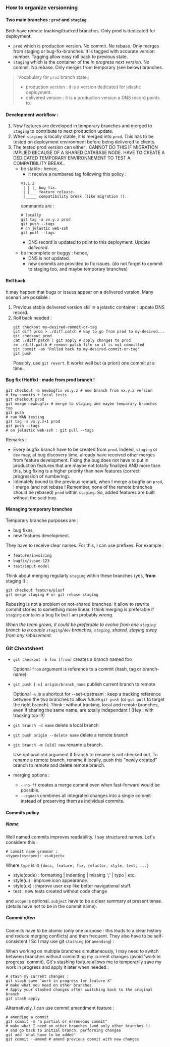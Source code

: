 ### How to organize versionning

#### Two main branches : `prod` and `staging`.

Both have remote tracking/tracked branches. Only prod is dedicated for 
deployment.

+ `prod` which is production version. No commit. No rebase. Only merges from 
  staging or bug-fix-branches. It is tagged with accurate version number. 
  Tagging allow easy roll back to previous state.
+ `staging` which is the container of the _in progress next version_. No 
  commit. No rebase. Only merges from temporary (see below) branches.

> Vocabulary for `prod` branch state :
> + production version : it is a version dedicated for jelastic deployment.
> + delivered version : it is a production version a DNS record points to.

#### Development workflow :

1. New features are developed in temporary branches and merged to `staging` to 
contribute to next production update.
1. When `staging` is locally stable, it is merged into `prod`. This has to be 
   tested on deployment environment before being delivered to clients.
1. The tested prod version can either : CANNOT DO THIS IF MIGRATION IMPLIED 
   BECAUSE OF A SHARED DATABASE NODE. HAVE TO CREATE A DEDICATED TEMPORARY 
   ENVIRONNEMENT TO TEST A COMPATIBILITY BREAK..
    + be stable : hence,
        + it receive a numbered tag following this policy :
        ```
        v1.1.2
         | | |_ bug fix.
         | |___ feature release.
         |_____ compatibility break (like migration !).
        ```
        commands are :
        ```
        # locally
        git tag -a vx.y.z prod
        git push --tags
        # on jelastic web-ssh
        git pull --tags
        ```
        + DNS record is updated to point to this deployment. Update 
          _delivered_.
    + be incomplete or buggy : hence,
        + DNS is not updated.
        + new commits are provided to fix issues. (do not forget to commit to 
          staging too, and maybe temporary branches)

<div style="page-break-before: always;"></div>

#### Roll back
It may happen that bugs or issues appear on a delivered version. Many scenari 
are possible :
1. Previous stable delivered version still in a jelastic container : update DNS 
   record.
1. Roll back needed :
    ```
    git checkout my-desired-commit-or-tag
    git diff prod > ./diff.patch # way to go from prod to my-desired...
    git checkout prod
    cat ./diff.patch | git apply # apply changes to prod
    rm ./diff.patch # remove patch file so it is not committed
    git commit -am "Rolled back to my-desired-commit-or-tag"
    git push
    ```
    Possibly, use `git revert`. It works well but (a priori) one commit at a 
    time..

#### Bug fix (Hotfix) : made from prod branch !
```
git checkout -b newbugfix vx.y.z # new branch from vx.y.z version
# few commits + local tests
git checkout prod
git merge newbugfix # merge to staging and maybe temporary branches too
git push
# run WAN testing
git tag -a vx.y.z+1 prod
git push --tags
# on jelastic web-ssh : git pull --tags
```

Remarks :
+ Every bugfix branch have to be created from `prod`. Indeed, `staging` or 
  `dev` may, at bug discovery time, already have received other merges from 
  feature development. Fixing the bug does not have to put in production 
  features that are maybe not totally finalized AND more than this, bug fixing 
  is a higher priority than new features (correct progression of numbering).
+ Intimately bound to the previous remark, when I merge a bugfix on `prod`, I 
  merge (and not rebase ! Remember, none of the remote branches should be 
  rebased) `prod` within `staging`. So, added features are built without the 
  said bug.

<div style="page-break-before: always;"></div>

#### Managing temporary branches
Temporary branche purposes are :
+ bug fixes,
+ new features development.

They have to receive clear names. For this, I can use prefixes. For example :
+ `feature/invoicing`
+ `bugfix/issue-123`
+ `test/input-model`

Think about merging regularly `staging` within these branches (yes, **from** 
staging !) :
```
git checkout feature/plouf
git merge staging # or git rebase staging
```
Rebasing is not a problem on not-shared branches. It allow to rewrite commit 
stories to something more linear. I think merging is preferable if `staging` 
contains a bug fix but I am probably wrong.

_When the team grows, it could be preferable to evolve from one `staging` 
branch to a couple `staging`/`dev` branches, `staging`, shared, staying away 
from any rebasement._

### Git Cheatsheet
+ ```git checkout -b foo [from]``` creates a branch named foo

  Optional `from` argument is reference to a commit (hash, tag or branch-name).
+ ```git push [-u] origin/branch_name``` publish current branch to remote

  Optional `-u` is a shortcut for --set-upstream : keep a tracking reference 
  between the two branches to allow future `git push` (or `git pull` to target 
  the right branch). Think : without tracking, local and remote branches, even 
  if sharing the same name, are totally independant ! (Hey ! with tracking too 
  !!!)
+ ```git branch -d name``` delete a local branch
+ ```git push origin --delete name``` delete a remote branch
+ ```git branch -m [old] new``` rename a branch.

  Use optional `old` argument if branch to rename is not checked out. To rename 
  a remote branch, rename it locally, push this "newly created" branch to 
  remote and delete remote branch.
+ merging options :
    + `--no-ff` creates a merge commit even when fast-forward would be 
      possible.
    + `--squash` combines all integrated changes into a single commit instead 
      of preserving them as individual commits.
<div style="page-break-before: always;"></div>

#### Commits policy
##### Name
Well named commits improves readability. I say structured names. Let's 
considere this :
```
# commit name grammar :
<type>(<scope>): <subject>
```
Where `type` is in `{docs, feature, fix, refactor, style, test, ...}`

+ style(code) : formatting | indenting | missing ';' | typo | etc.
+ style(ui) : improve icon appearance.
+ style(ux) : improve user exp like better navigational stuff.
+ test : new tests created without code change

and `scope` is optional. `subject` have to be a clear summary at present tense. 
(details have not to be in the commit name).

##### Commit often
Commits have to be atomic (only one purpose : this leads to a clear history and 
reduce merging conflicts) and then frequent. They also have to be 
self-consistent ! So I may use git `stashing` (or `amending`) :

When working on multiple branches simultaneously, I may need to switch between 
branches without committing my current changes (avoid 'work in progress' 
commit). Git's stashing feature allows me to temporarily save my work in 
progress and apply it later when needed :
```
# stash my current changes :
git stash save "work in progress for feature X"
# make what you need on other branches
# Apply your stashed changes after switching back to the original branch
git stash apply
```
Alternatively, I can use commit amendment feature :
```
# amending a commit
git commit -m "a partial or erroneous commit"
# make what I need on other branches (and only other branches !)
# and go back to initial branch, performing changes
git add 'what have to be added'
git commit --amend # amend previous commit with new changes
```
